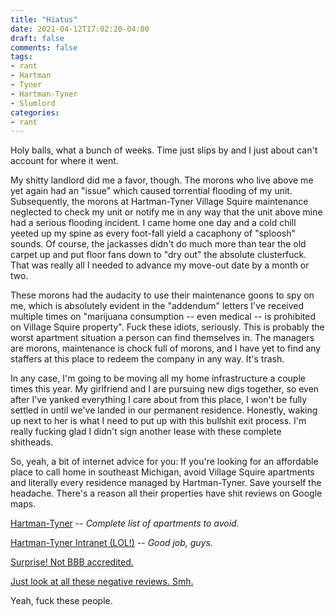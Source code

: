 ```yaml
---
title: "Hiatus"
date: 2021-04-12T17:02:20-04:00
draft: false
comments: false
tags:
- rant
- Hartman
- Tyner
- Hartman-Tyner
- Slumlord
categories:
- rant
---
```


Holy balls, what a bunch of weeks. Time just slips by and I just about can't account for where it went. 

My shitty landlord did me a favor, though. The morons who live above me yet again had an "issue" which caused torrential flooding of my unit. Subsequently, the morons at Hartman-Tyner Village Squire maintenance neglected to check my unit or notify me in any way that the unit above mine had a serious flooding incident. I came home one day and a cold chill yeeted up my spine as every foot-fall yield a cacaphony of "sploosh" sounds. Of course, the jackasses didn't do much more than tear the old carpet up and put floor fans down to "dry out" the absolute clusterfuck. That was really all I needed to advance my move-out date by a month or two.

These morons had the audacity to use their maintenance goons to spy on me, which is absolutely evident in the "addendum" letters I've received multiple times on "marijuana consumption -- even medical -- is prohibited on Village Squire property". Fuck these idiots, seriously. This is probably the worst apartment situation a person can find themselves in. The managers are morons, maintenance is chock full of morons, and I have yet to find any staffers at this place to redeem the company in any way. It's trash.

In any case, I'm going to be moving all my home infrastructure a couple times this year. My girlfriend and I are pursuing new digs together, so even after I've yanked everything I care about from this place, I won't be fully settled in until we've landed in our permanent residence. Honestly, waking up next to her is what I need to put up with this bullshit exit process. I'm really fucking glad I didn't sign another lease with these complete shitheads.

So, yeah, a bit of internet advice for you: If you're looking for an affordable place to call home in southeast Michigan, avoid Village Squire apartments and literally every residence managed by Hartman-Tyner. Save yourself the headache. There's a reason all their properties have shit reviews on Google maps.

[Hartman-Tyner](https://www.hartmantyner.com/) -- _Complete list of apartments to avoid._

[Hartman-Tyner Intranet (LOL!)](https://intranet.hartmantyner.com/) -- _Good job, guys._

[Surprise! Not BBB accredited.](https://www.bbb.org/us/mi/southfield/profile/apartment-rental-service/hartman-tyner-inc-0332-13034187)

[Just look at all these negative reviews. Smh.](https://www.apartmentratings.com/mi/farmington-hills/hartman-and-tyner_248851011148334/)

Yeah, fuck these people.
